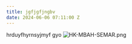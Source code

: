 ```yaml
---
title: jgfjgfjngbv
date: 2024-06-06 07:11:00 Z
---
```


hrduyfhyrnsyjmyf gyo
![HK-MBAH-SEMAR.png](/uploads/HK-MBAH-SEMAR.png)